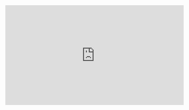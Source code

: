 
<iframe width="560" height="315" src="https://www.youtube.com/embed/FJdOLhj4MUc?si=soU-cvCry5HbP77H" title="YouTube video player" frameborder="0" allow="accelerometer; autoplay; clipboard-write; encrypted-media; gyroscope; picture-in-picture; web-share" referrerpolicy="strict-origin-when-cross-origin" allowfullscreen></iframe>